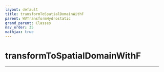 ```yaml
---
layout: default
title: transformToSpatialDomainWithF
parent: WVTransformHydrostatic
grand_parent: Classes
nav_order: 35
mathjax: true
---
```


#  transformToSpatialDomainWithF




---

